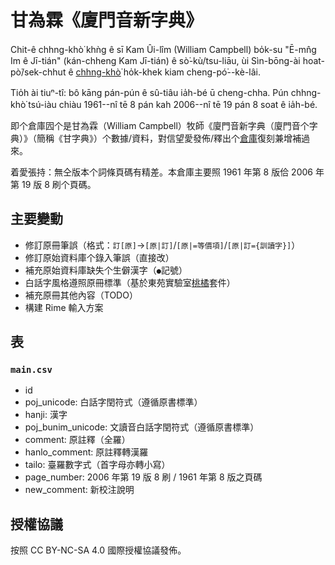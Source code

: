 # 甘為霖《廈門音新字典》

Chit-ê chhng-khò͘ khǹg ê sī Kam Ûi-lîm (William Campbell) bo̍k-su "Ē-mn̂g Im ê Jī-tián" (kán-chheng Kam Jī-tián) ê sò͘-kù/tsu-liāu, ùi Sìn-bōng-ài hoat-pò͘/sek-chhut ê [chhng-khò͘](https://github.com/fhl-net/Kam-Ui-lim_1913_Kam-Ji-tian) ho̍k-khek kiam cheng-pó͘--kè-lâi.

Tio̍h ài tiuⁿ-tî: bô kāng pán-pún ê sû-tiâu ia̍h-bé ū cheng-chha. Pún chhng-khò͘ tsú-iàu chiàu 1961--nî tē 8 pán kah 2006--nî tē 19 pán 8 soat ê ia̍h-bé.

即个倉庫囥个是甘為霖（William Campbell）牧師《廈門音新字典（廈門音个字典）》（簡稱《甘字典》）个數據/資料，對信望愛發佈/釋出个[倉庫](https://github.com/fhl-net/Kam-Ui-lim_1913_Kam-Ji-tian)復刻兼增補過來。

着愛張持：無仝版本个詞條頁碼有精差。本倉庫主要照 1961 年第 8 版佮 2006 年第 19 版 8 刷个頁碼。

## 主要變動

- 修訂原冊筆誤（格式：`訂[原]`→`[原|訂]`/`[原|=等價項]`/`[原|訂={訓讀字}]`）
- 修訂原始資料庫个錄入筆誤（直接改）
- 補充原始資料庫缺失个生僻漢字（`●`記號）
- 白話字風格遵照原冊標準（基於東苑實驗室[桃橘](https://github.com/TongUanLab/thokit)套件）
- 補充原冊其他內容（TODO）
- 構建 Rime 輸入方案

## 表

### `main.csv`

- id
- poj_unicode: 白話字閏符式（遵循原書標準）
- hanji: 漢字
- poj_bunim_unicode: 文讀音白話字閏符式（遵循原書標準）
- comment: 原註釋（全羅）
- hanlo_comment: 原註釋轉漢羅
- tailo: 臺羅數字式（首字母亦轉小寫）
- page_number: 2006 年第 19 版 8 刷 / 1961 年第 8 版之頁碼
- new_comment: 新校注說明

## 授權協議

按照 CC BY-NC-SA 4.0 國際授權協議發佈。
